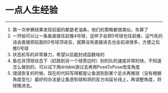 # 一点人生经验
---
1.  第一次参赛结果发现前面的都是老油条，他们的策略都很类似，失算了
2.  一开始可以让一条鱼直接往前推4号球，这样子会把0号球也往前推，运气吼的话会直接把前面的0号球顶进去，就算没有直接进去也会前进很多，方便之后推0号球
3.  状态机写的非常暴力，希望以后能封成函数啥的
4.  鱼在非顶球状态下（赶路到另一个球旁边时）别的队的速度非常的快，不知道怎么做到的，可以试下用dribble游过去再用PoseToPose改变角度
5.  错误恢复的时候，现在的代码写得都是让鱼游到到某个定点再推球（没有根据角度变化）最好的办法是让鱼游到球和洞的反方向延长线上，再调整角度，将球推进去。
